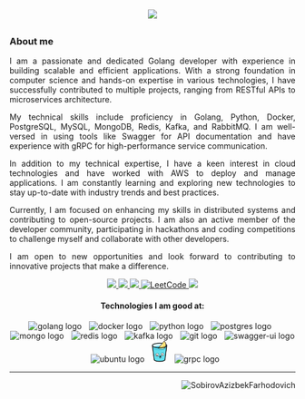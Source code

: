 <h1 align="center">
  <a href="https://git.io/typing-svg">
    <img src="https://readme-typing-svg.herokuapp.com/?lines=I+am+Azizbek+Sobirov&amp;center=true&amp;size=30">
  </a>
</h1>

### About me

<p align="justify">
  I am a passionate and dedicated Golang developer with experience in building scalable and efficient applications. With a strong foundation in computer science and hands-on expertise in various technologies, I have successfully contributed to multiple projects, ranging from RESTful APIs to microservices architecture.
</p>
<p align="justify">
  My technical skills include proficiency in Golang, Python, Docker, PostgreSQL, MySQL, MongoDB, Redis, Kafka, and RabbitMQ. I am well-versed in using tools like Swagger for API documentation and have experience with gRPC for high-performance service communication.
</p>
<p align="justify">
  In addition to my technical expertise, I have a keen interest in cloud technologies and have worked with AWS to deploy and manage applications. I am constantly learning and exploring new technologies to stay up-to-date with industry trends and best practices.
</p>
<p align="justify">
  Currently, I am focused on enhancing my skills in distributed systems and contributing to open-source projects. I am also an active member of the developer community, participating in hackathons and coding competitions to challenge myself and collaborate with other developers.
</p>
<p align="justify">
  I am open to new opportunities and look forward to contributing to innovative projects that make a difference.
</p>

<p align="center">
    <a href="https://www.linkedin.com/in/azizbek-sobirov-23412429b/" target="_blank" alt="Linkedin"> 
      <img src="https://img.shields.io/badge/-Linkedin-0e76a8?style=for-the-badge&logo=Linkedin&logoColor=white&link=https://www.linkedin.com/in/javohir-xasanov" /> 
    </a>
    <a href="https://gitlab.com/sobirovazizbek717" alt="Gitlab"> 
      <img src="https://img.shields.io/badge/-Gitlab-fe7f09?style=for-the-badge&logo=gitlab&logoColor=white&link=https://gitlab.com/SobirovAzizbekFarhodovich/"/> 
    </a>
    <a href="mailto:sobirovazizbek717@gmail.com"> 
      <img src="https://img.shields.io/badge/-Gmail-%23EA4335?style=for-the-badge&logo=gmail&logoColor=white" target="_blank"> 
    </a>
    <a href="https://leetcode.com/u/__sab1rov_/">
      <img src="https://img.shields.io/badge/LeetCode-FFA116?style=for-the-badge&logo=leetCode&logoColor=black" alt="LeetCode">
    </a>
    <a href="https://t.me/sobirov_azizbek7"> 
      <img src="https://img.shields.io/badge/Telegram-26A5E4.svg?style=for-the-badge&logo=Telegram&logoColor=white"> 
    </a>
</p>

<h4 align="center">Technologies I am good at:</h4>

<div align="center">
  <img src="https://skillicons.dev/icons?i=golang" height="38" alt="golang logo" />
  <img width="5" />
  <img src="https://skillicons.dev/icons?i=docker" height="38" alt="docker logo" />
  <img width="5" />
  <img src="https://skillicons.dev/icons?i=py" height="38" alt="python logo" />
  <img width="5" />
  <img src="https://skillicons.dev/icons?i=postgres" height="38" alt="postgres logo" />
  <img width="5" />
  <img src="https://skillicons.dev/icons?i=mongo" height="38" alt="mongo logo" />
  <img width="5" />
  <img src="https://skillicons.dev/icons?i=redis" height="38" alt="redis logo" />
  <img width="5" />
  <img src="https://skillicons.dev/icons?i=kafka" height="38" alt="kafka logo" />
  <img width="5" />
  <img src="https://cdn.jsdelivr.net/gh/devicons/devicon/icons/git/git-original.svg" height="38" alt="git logo" />
  <img width="5" />
  <img src="https://static1.smartbear.co/swagger/media/assets/swagger_fav.png" height="38" alt="swagger-ui logo" />
  <img width="5" />
  <img src="https://cdn.jsdelivr.net/npm/simple-icons@v5/icons/ubuntu.svg" height="38" alt="ubuntu logo" />
  <img width="5" />
  <img src="https://raw.githubusercontent.com/gin-gonic/logo/master/color.png" height="38" alt="gin logo" />
  <img width="5" />
  <img src="https://grpc.io/img/logos/grpc-icon-color.png" height="38" alt="grpc logo" />
</div>

<hr>

<div>
  <img align="right" src="https://komarev.com/ghpvc/?username=SobirovAzizbekFarhodovich&style=for-the-badge" alt="SobirovAzizbekFarhodovich" />
</div>
